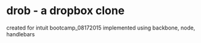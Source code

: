 # drob - a dropbox clone
created for intuit bootcamp_08172015
implemented using backbone, node, handlebars
